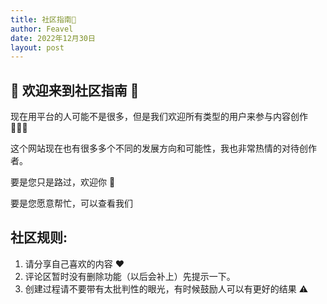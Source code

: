 ```yaml
---
title: 社区指南🧭
author: Feavel
date: 2022年12月30日
layout: post
---
```


## 🎉 欢迎来到社区指南 🎉

现在用平台的人可能不是很多，但是我们欢迎所有类型的用户来参与内容创作 🙋🏻‍♀️

这个网站现在也有很多多个不同的发展方向和可能性，我也非常热情的对待创作者。

要是您只是路过，欢迎你 👏

要是您愿意帮忙，可以查看我们

## 社区规则:

1. 请分享自己喜欢的内容 ❤️
2. 评论区暂时没有删除功能（以后会补上）先提示一下。
3. 创建过程请不要带有太批判性的眼光，有时候鼓励人可以有更好的结果 ⚠️
